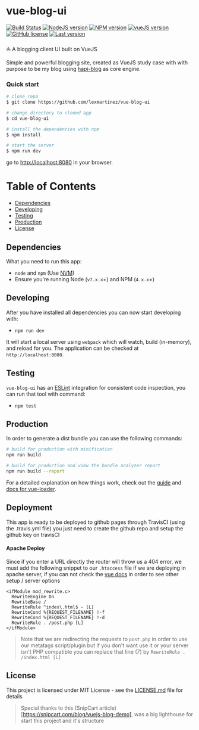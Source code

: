 # vue-blog-ui
[![Build Status](https://travis-ci.org/lexmartinez/vue-blog-ui.svg?branch=master)](https://travis-ci.org/lexmartinez/vue-blog-ui)
[![NodeJS version](https://img.shields.io/badge/node-v7.10.1-green.svg)](https://nodejs.org/es/)
[![NPM version](https://img.shields.io/badge/npm-v4.2.0-red.svg)](https://www.npmjs.com/)
[![vueJS version](https://img.shields.io/badge/vueJS-v2.9.1-green.svg)](https://vuejs.org/)
[![GitHub license](https://img.shields.io/github/license/lexmartinez/vue-blog-ui.svg)](https://github.com/lexmartinez/vue-blog-ui/blob/master/LICENSE.md)
[![Last version](https://img.shields.io/badge/vue--blog--ui-v1.0.0-lightgrey.svg)](https://github.com/lexmartinez/vue-blog-ui/blob/master/CHANGELOG.md)
<br/><br/>
:boat: A blogging client UI built on VueJS <br/>

Simple and powerful blogging site, created as VueJS study case with with purpose to be my blog using [hapi-blog](https://github.com/lexmartinez/hapi-blog) as core engine.


### Quick start

```bash
# clone repo
$ git clone https://github.com/lexmartinez/vue-blog-ui

# change directory to cloned app
$ cd vue-blog-ui

# install the dependencies with npm
$ npm install

# start the server
$ npm run dev
```
go to [http://localhost:8080](http://localhost:8080) in your browser.

# Table of Contents

* [Dependencies](#dependencies)
* [Developing](#developing)
* [Testing](#testing)
* [Production](#production)
* [License](#license)

## Dependencies
 
 What you need to run this app:
 * `node` and `npm` (Use [NVM](https://github.com/creationix/nvm))
 * Ensure you're running Node (`v7.x.x`+) and NPM (`4.x.x`+)
 
 ## Developing
 
 After you have installed all dependencies you can now start developing with:
 
 * `npm run dev`
 
 It will start a local server using `webpack` which will watch, build (in-memory), and reload for you. The application can be checked at `http://localhost:8080`.

 ## Testing
 
 `vue-blog-ui` has an [ESLint](https://eslint.org/) integration for consistent code inspection, you can run that tool with command:
 
 * `npm test`
 
## Production

In order to generate a dist bundle you can use the following commands:

``` bash
# build for production with minification
npm run build

# build for production and view the bundle analyzer report
npm run build --report
```

For a detailed explanation on how things work, check out the [guide](http://vuejs-templates.github.io/webpack/) and [docs for vue-loader](http://vuejs.github.io/vue-loader).

 ## Deployment
  
This app is ready to be deployed to github pages through TravisCI (using the .travis.yml file) you just need to create the github repo and setup the github key on travisCI

#### Apache Deploy

Since if you enter a URL directly the router will throw us a 404 error, we must add the following snippet to our `.htaccess` file if we are deploying in apache server, if you can not check the [vue docs](https://router.vuejs.org/en/essentials/history-mode.html) in order to see other setup / server options 

```
<ifModule mod_rewrite.c>
  RewriteEngine On
  RewriteBase /
  RewriteRule ^index\.html$ - [L]
  RewriteCond %{REQUEST_FILENAME} !-f
  RewriteCond %{REQUEST_FILENAME} !-d
  RewriteRule . /post.php [L]
</ifModule>
```

> Note that we are redirecting the requests to `post.php` in order to use our metatags script/plugin but if you don't want use it or your server isn't PHP compatible you can replace that line (7) by `RewriteRule . /index.html [L]`

## License

This project is licensed under MIT License - see the [LICENSE.md](https://github.com/lexmartinez/vue-blog-ui/blob/master/LICENSE.md) file for details

> Special thanks to this (SnipCart article)[https://snipcart.com/blog/vuejs-blog-demo], was a big lighthouse for start this project and it's structure
